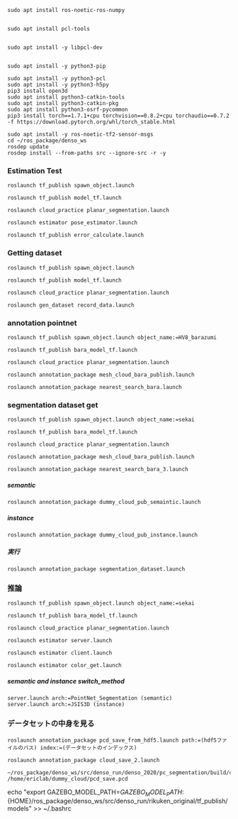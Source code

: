 
```
sudo apt install ros-noetic-ros-numpy


sudo apt install pcl-tools


sudo apt install -y libpcl-dev


sudo apt install -y python3-pip

sudo apt install -y python3-pcl
sudo apt install -y python3-h5py
pip3 install open3d
sudo apt install python3-catkin-tools
sudo apt install python3-catkin-pkg
sudo apt install python3-osrf-pycommon
pip3 install torch==1.7.1+cpu torchvision==0.8.2+cpu torchaudio==0.7.2 -f https://download.pytorch.org/whl/torch_stable.html

sudo apt install -y ros-noetic-tf2-sensor-msgs
cd ~/ros_package/denso_ws 
rosdep update
rosdep install --from-paths src --ignore-src -r -y
```

### Estimation Test 
```
roslaunch tf_publish spawn_object.launch 

roslaunch tf_publish model_tf.launch

roslaunch cloud_practice planar_segmentation.launch

roslaunch estimator pose_estimator.launch

roslaunch tf_publish error_calculate.launch
```

### Getting dataset
```
roslaunch tf_publish spawn_object.launch 

roslaunch tf_publish model_tf.launch

roslaunch cloud_practice planar_segmentation.launch

roslaunch gen_dataset record_data.launch
```
### annotation pointnet
```
roslaunch tf_publish spawn_object.launch object_name:=HV8_barazumi

roslaunch tf_publish bara_model_tf.launch

roslaunch cloud_practice planar_segmentation.launch

roslaunch annotation_package mesh_cloud_bara_publish.launch

roslaunch annotation_package nearest_search_bara.launch

```

### segmentation dataset get
```
roslaunch tf_publish spawn_object.launch object_name:=sekai

roslaunch tf_publish bara_model_tf.launch 

roslaunch cloud_practice planar_segmentation.launch 

roslaunch annotation_package mesh_cloud_bara_publish.launch

roslaunch annotation_package nearest_search_bara_3.launch

```
##### semantic
```
roslaunch annotation_package dummy_cloud_pub_semaintic.launch

```
##### instance
```
roslaunch annotation_package dummy_cloud_pub_instance.launch
```
##### 実行
```
roslaunch annotation_package segmentation_dataset.launch 
```

### 推論
```
roslaunch tf_publish spawn_object.launch object_name:=sekai

roslaunch tf_publish bara_model_tf.launch 

roslaunch cloud_practice planar_segmentation.launch 

roslaunch estimator server.launch

roslaunch estimator client.launch

roslaunch estimator color_get.launch
```
##### semantic and instance switch_method
```
server.launch arch:=PointNet_Segmentation (semantic)
server.launch arch:=JSIS3D (instance)
```

### データセットの中身を見る
```
roslaunch annotation_package pcd_save_from_hdf5.launch path:=(hdf5ファイルのパス) index:=(データセットのインデックス)

roslaunch annotation_package cloud_save_2.launch

~/ros_package/denso_ws/src/denso_run/denso_2020/pc_segmentation/build/colored_cloud_view /home/ericlab/dummy_cloud/pcd_save.pcd
```



echo "export GAZEBO_MODEL_PATH=$GAZEBO_MODEL_PATH:${HOME}/ros_package/denso_ws/src/denso_run/rikuken_original/tf_publish/models" >> ~/.bashrc
```
